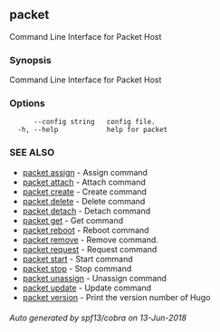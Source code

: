 ## packet

Command Line Interface for Packet Host

### Synopsis

Command Line Interface for Packet Host

### Options

```
      --config string   config file.
  -h, --help            help for packet
```

### SEE ALSO

* [packet assign](packet_assign.md)	 - Assign command
* [packet attach](packet_attach.md)	 - Attach command
* [packet create](packet_create.md)	 - Create command
* [packet delete](packet_delete.md)	 - Delete command
* [packet detach](packet_detach.md)	 - Detach command
* [packet get](packet_get.md)	 - Get command
* [packet reboot](packet_reboot.md)	 - Reboot command
* [packet remove](packet_remove.md)	 - Remove command.
* [packet request](packet_request.md)	 - Request command
* [packet start](packet_start.md)	 - Start command
* [packet stop](packet_stop.md)	 - Stop command
* [packet unassign](packet_unassign.md)	 - Unassign command
* [packet update](packet_update.md)	 - Update command
* [packet version](packet_version.md)	 - Print the version number of Hugo

###### Auto generated by spf13/cobra on 13-Jun-2018
